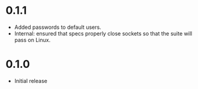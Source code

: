 0.1.1
=====

- Added passwords to default users.
- Internal: ensured that specs properly close sockets so that the
  suite will pass on Linux.

0.1.0
=====

- Initial release
